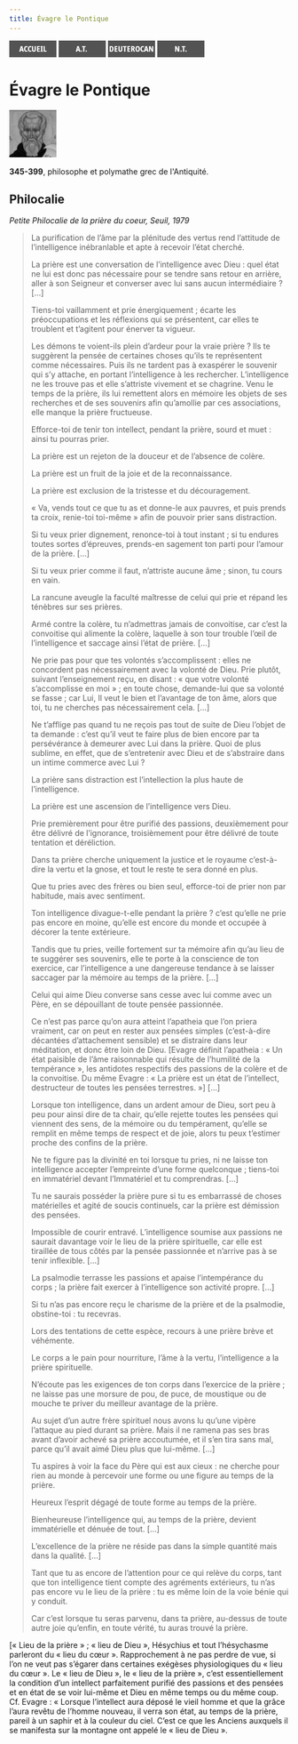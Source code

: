 ```yaml
---
title: Évagre le Pontique
---
```

[<img src="/images/accueil.png">](/)
[<img src="/images/ancientestament.png">](/pages/ancientestament.html)
[<img src="/images/deuterocanoniques.png">](/pages/deuterocanoniques.html)
[<img src="/images/nouveautestament.png">](/pages/nouveautestament.html)

# Évagre le Pontique

[<img src="/images/evagrelepontique.png">](https://fr.wikipedia.org/wiki/%C3%89vagre_le_Pontique)

**345-399**, philosophe et polymathe grec de l'Antiquité.


## Philocalie <a name="arkhe"></a>
*Petite Philocalie de la prière du coeur, Seuil, 1979*

>La purification de l’âme par la plénitude des vertus rend l’attitude de l’intelligence inébranlable et apte à recevoir l’état cherché.
>
>La prière est une conversation de l’intelligence avec Dieu : quel état ne lui est donc pas nécessaire pour se tendre sans retour en arrière, aller à son Seigneur et converser avec lui sans aucun intermédiaire ? […]
>
>Tiens-toi vaillamment et prie énergiquement ; écarte les préoccupations et les réflexions qui se présentent, car elles te troublent et t’agitent pour énerver ta vigueur.
>
>Les démons te voient-ils plein d’ardeur pour la vraie prière ? Ils te suggèrent la pensée de certaines choses qu’ils te représentent comme nécessaires. Puis ils ne tardent pas à exaspérer le souvenir qui s’y attache, en portant l’intelligence à les rechercher. L’intelligence ne les trouve pas et elle s’attriste vivement et se chagrine. Venu le temps de la prière, ils lui remettent alors en mémoire les objets de ses recherches et de ses souvenirs afin qu’amollie par ces associations, elle manque la prière fructueuse.
>
>Efforce-toi de tenir ton intellect, pendant la prière, sourd et muet : ainsi tu pourras prier.
>
>La prière est un rejeton de la douceur et de l’absence de colère.
>
>La prière est un fruit de la joie et de la reconnaissance.
>
>La prière est exclusion de la tristesse et du découragement.
>
>« Va, vends tout ce que tu as et donne-le aux pauvres, et puis prends ta croix, renie-toi toi-même » afin de pouvoir prier sans distraction.
>
>Si tu veux prier dignement, renonce-toi à tout instant ; si tu endures toutes sortes d’épreuves, prends-en sagement ton parti pour l’amour de la prière. […]
>
>Si tu veux prier comme il faut, n’attriste aucune âme ; sinon, tu cours en vain.
>
>La rancune aveugle la faculté maîtresse de celui qui prie et répand les ténèbres sur ses prières.
>
>Armé contre la colère, tu n’admettras jamais de convoitise, car c’est la convoitise qui alimente la colère, laquelle à son tour trouble l’œil de l’intelligence et saccage ainsi l’état de prière. […]
>
>Ne prie pas pour que tes volontés s’accomplissent : elles ne concordent pas nécessairement avec la volonté de Dieu. Prie plutôt, suivant l’enseignement reçu, en disant : « que votre volonté s’accomplisse en moi » ; en toute chose, demande-lui que sa volonté se fasse ; car Lui, Il veut le bien et l’avantage de ton âme, alors que toi, tu ne cherches pas nécessairement cela. […]
>
>Ne t’afflige pas quand tu ne reçois pas tout de suite de Dieu l’objet de ta demande : c’est qu’il veut te faire plus de bien encore par ta persévérance à demeurer avec Lui dans la prière. Quoi de plus sublime, en effet, que de s’entretenir avec Dieu et de s’abstraire dans un intime commerce avec Lui ?
>
>La prière sans distraction est l’intellection la plus haute de l’intelligence.
>
>La prière est une ascension de l’intelligence vers Dieu.
>
>Prie premièrement pour être purifié des passions, deuxièmement pour être délivré de l’ignorance, troisièmement pour être délivré de toute tentation et déréliction.
>
>Dans ta prière cherche uniquement la justice et le royaume c’est-à-dire la vertu et la gnose, et tout le reste te sera donné en plus.
>
>Que tu pries avec des frères ou bien seul, efforce-toi de prier non par habitude, mais avec sentiment.
>
>Ton intelligence divague-t-elle pendant la prière ? c’est qu’elle ne prie pas encore en moine, qu’elle est encore du monde et occupée à décorer la tente extérieure.
>
>Tandis que tu pries, veille fortement sur ta mémoire afin qu’au lieu de te suggérer ses souvenirs, elle te porte à la conscience de ton exercice, car l’intelligence a une dangereuse tendance à se laisser saccager par la mémoire au temps de la prière. […]
>
>Celui qui aime Dieu converse sans cesse avec lui comme avec un Père, en se dépouillant de toute pensée passionnée.
>
>Ce n’est pas parce qu’on aura atteint l’apatheia que l’on priera vraiment, car on peut en rester aux pensées simples (c’est-à-dire décantées d’attachement sensible) et se distraire dans leur méditation, et donc être loin de Dieu. [Evagre définit l’apatheia : « Un état paisible de l’âme raisonnable qui résulte de l’humilité de la tempérance », les antidotes respectifs des passions de la colère et de la convoitise. Du même Evagre : « La prière est un état de l’intellect, destructeur de toutes les pensées terrestres. »] […]
>
>Lorsque ton intelligence, dans un ardent amour de Dieu, sort peu à peu pour ainsi dire de ta chair, qu’elle rejette toutes les pensées qui viennent des sens, de la mémoire ou du tempérament, qu’elle se remplit en même temps de respect et de joie, alors tu peux t’estimer proche des confins de la prière.
>
>Ne te figure pas la divinité en toi lorsque tu pries, ni ne laisse ton intelligence accepter l’empreinte d’une forme quelconque ; tiens-toi en immatériel devant l’Immatériel et tu comprendras. […]
>
>Tu ne saurais posséder la prière pure si tu es embarrassé de choses matérielles et agité de soucis continuels, car la prière est démission des pensées.
>
>Impossible de courir entravé. L’intelligence soumise aux passions ne saurait davantage voir le lieu de la prière spirituelle, car elle est tiraillée de tous côtés par la pensée passionnée et n’arrive pas à se tenir inflexible. […]
>
>La psalmodie terrasse les passions et apaise l’intempérance du corps ; la prière fait exercer à l’intelligence son activité propre. […]
>
>Si tu n’as pas encore reçu le charisme de la prière et de la psalmodie, obstine-toi : tu recevras.
>
>Lors des tentations de cette espèce, recours à une prière brève et véhémente.
>
>Le corps a le pain pour nourriture, l’âme à la vertu, l’intelligence a la prière spirituelle.
>
>N’écoute pas les exigences de ton corps dans l’exercice de la prière ; ne laisse pas une morsure de pou, de puce, de moustique ou de mouche te priver du meilleur avantage de la prière.
>
>Au sujet d’un autre frère spirituel nous avons lu qu’une vipère l’attaque au pied durant sa prière. Mais il ne ramena pas ses bras avant d’avoir achevé sa prière accoutumée, et il s’en tira sans mal, parce qu’il avait aimé Dieu plus que lui-même. […]
>
>Tu aspires à voir la face du Père qui est aux cieux : ne cherche pour rien au monde à percevoir une forme ou une figure au temps de la prière.
>
>Heureux l’esprit dégagé de toute forme au temps de la prière.
>
>Bienheureuse l’intelligence qui, au temps de la prière, devient immatérielle et dénuée de tout. […]
>
>L’excellence de la prière ne réside pas dans la simple quantité mais dans la qualité. […]
>
>Tant que tu as encore de l’attention pour ce qui relève du corps, tant que ton intelligence tient compte des agréments extérieurs, tu n’as pas encore vu le lieu de la prière : tu es même loin de la voie bénie qui y conduit.
>
>Car c’est lorsque tu seras parvenu, dans ta prière, au-dessus de toute autre joie qu’enfin, en toute vérité, tu auras trouvé la prière.

[« Lieu de la prière » ; « lieu de Dieu », Hésychius et tout l’hésychasme parleront du « lieu du cœur ». Rapprochement à ne pas perdre de vue, si l’on ne veut pas s’égarer dans certaines exégèses physiologiques du « lieu du cœur ». Le « lieu de Dieu », le « lieu de la prière », c’est essentiellement la condition d’un intellect parfaitement purifié des passions et des pensées et en état de se voir lui-même et Dieu en même temps ou du même coup. Cf. Evagre : « Lorsque l’intellect aura déposé le vieil homme et que la grâce l’aura revêtu de l’homme nouveau, il verra son état, au temps de la prière, pareil à un saphir et à la couleur du ciel. C’est ce que les Anciens auxquels il se manifesta sur la montagne ont appelé le « lieu de Dieu ».